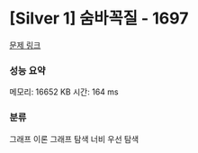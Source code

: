 
# [Silver 1] 숨바꼭질 - 1697

[문제 링크](https://www.acmicpc.net/problem/1697)
### 성능 요약

<p>메모리: 16652 KB 시간: 164 ms </p>

### 분류
그래프 이론
그래프 탐색
너비 우선 탐색
